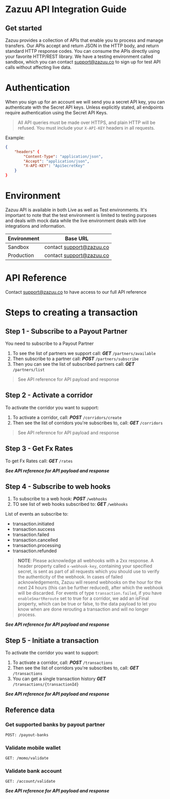 # Zazuu API Integration Guide

## Get started

Zazuu provides a collection of APIs that enable you to process and manage transfers. Our APIs accept and return JSON in the HTTP body, and return standard HTTP response codes. You can consume the APIs directly using your favorite HTTP/REST library. We have a testing environment called sandbox, which you can contact [support@zazuu.co](mailto:support@zazuu.co) to sign up for test API calls without affecting live data.

# Authentication

When you sign up for an account we will send you a secret API key, you can authenticate with the Secret API keys. Unless explicitly stated, all endpoints require authentication using the Secret API Keys.

> All API queries must be made over HTTPS, and plain HTTP will be refused. You must include your `X-API-KEY` headers in all requests.

Example:

```json
{
	"headers" {
		"Content-Type": "application/json",
		"Accept": "application/json",
		"X-API-KEY": "ApiSecretKey"
	}
}
```

# Environment

Zazuu API is available in both Live as well as Test environments. It's important to note that the test environment is limited to testing purposes and deals with mock data while the live environment deals with live integrations and information.

| Environment | Base URL                                            |
| ----------- | --------------------------------------------------- |
| Sandbox     | contact [support@zazuu.co](mailto:support@zazuu.co) |
| Production  | contact [support@zazuu.co](mailto:support@zazuu.co) |

# API Reference

Contact [support@zazuu.co](mailto:support@zazuu.co) to have access to our full API reference

# Steps to creating a transaction

## Step 1 - Subscribe to a Payout Partner

You need to subscribe to a Payout Partner

1. To see the list of partners we support call: _**GET**_ `/partners/available`
2. Then subscribe to a partner call: _**POST**_ `/partners/subscribe`
3. Then you can see the list of subscribed partners call: _**GET**_ `/partners/list`

> See API reference for API payload and response

## Step 2 - Activate a corridor

To activate the corridor you want to support:

1. To activate a corridor, call: _**POST**_ `/corridors/create`
2. Then see the list of corridors you're subscribes to, call: _**GET**_ `/corridors`

> See API reference for API payload and response

## Step 3 - Get Fx Rates

To get Fx Rates call: _**GET**_ `/rates`

**_See API reference for API payload and response_**

## Step 4 - Subscribe to web hooks

1. To subscribe to a web hook: _**POST**_ `/webhooks`
2. TO see list of web hooks subscribed to: _**GET**_ `/webhooks`

List of events an subscribe to:

- transaction.initiated
- transaction.success
- transaction.failed
- transaction.cancelled
- transaction.processing
- transaction.refunded

> **NOTE**: Please acknowledge all webhooks with a 2xx response. A header property called `x-webhook-key`, containing your specified secret, is sent as part of all requests which you should use to verify the authenticity of the webhook. In cases of failed acknowledgements, Zazuu will resend webhooks on the hour for the next 24 hours (this can be further reduced), after which the webhook will be discarded. For events of type `transaction.failed`, if you have `enableSmartReroute` set to true for a corridor, we add an isFinal property, which can be true or false, to the data payload to let you know when are done rerouting a transaction and will no longer process.

**_See API reference for API payload and response_**

## Step 5 - Initiate a transaction

To activate the corridor you want to support:

1. To activate a corridor, call: _**POST**_ `/transactions`
2. Then see the list of corridors you're subscribes to, call: _**GET**_ `/transactions`
3. You can get a single transaction history _**GET**_ `/transactions/{transactionId}`

**_See API reference for API payload and response_**

## Reference data

### Get supported banks by payout partner

```
POST: /payout-banks
```

### Validate mobile wallet

```
GET: /momo/validate
```

### Validate bank account

```
GET: /account/validate
```

**_See API reference for API payload and response_**
